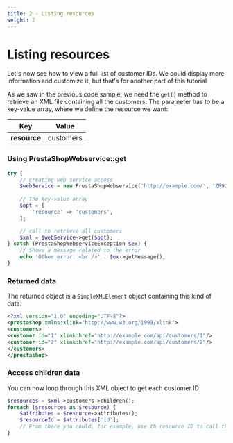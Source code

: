```yaml
---
title: 2 - Listing resources
weight: 2
---
```


# Listing resources

Let's now see how to view a full list of customer IDs. We could display more information and customize it, but that's for another part of this tutorial

As we saw in the previous code sample, we need the `get()` method to retrieve an XML file containing all the customers. The parameter has to be a key-value array, where we define the resource we want:

| Key          | Value     |
|--------------|-----------|
| **resource** | customers |


### Using PrestaShopWebservice::get

```php
try {
    // creating web service access
    $webService = new PrestaShopWebservice('http://example.com/', 'ZR92FNY5UFRERNI3O9Z5QDHWKTP3YIIT', false);
 
    // The key-value array
    $opt = [
        'resource' => 'customers',
    ];

    // call to retrieve all customers
    $xml = $webService->get($opt);
} catch (PrestaShopWebserviceException $ex) {
    // Shows a message related to the error
    echo 'Other error: <br />' . $ex->getMessage();
}
```

### Returned data

The returned object is a `SimpleXMLElement` object containing this kind of data:

```xml
<?xml version="1.0" encoding="UTF-8"?>
<prestashop xmlns:xlink="http://www.w3.org/1999/xlink">
<customers>
<customer id="1" xlink:href="http://example.com/api/customers/1"/>
<customer id="2" xlink:href="http://example.com/api/customers/2"/>
</customers>
</prestashop>
```

### Access children data

You can now loop through this XML object to get each customer ID

```php
$resources = $xml->customers->children();
foreach ($resources as $resource) {
    $attributes = $resource->attributes();
    $resourceId = $attributes['id'];
    // From there you could, for example, use th resource ID to call the webservice to get its details
}
```
